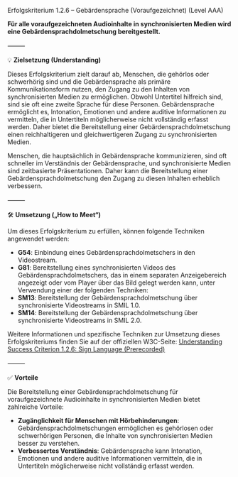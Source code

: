 Erfolgskriterium 1.2.6 – Gebärdensprache (Voraufgezeichnet) (Level AAA)

**Für alle voraufgezeichneten Audioinhalte in synchronisierten Medien wird eine Gebärdensprachdolmetschung bereitgestellt.**

⸻

💡 **Zielsetzung (Understanding)**

Dieses Erfolgskriterium zielt darauf ab, Menschen, die gehörlos oder schwerhörig sind und die Gebärdensprache als primäre Kommunikationsform nutzen, den Zugang zu den Inhalten von synchronisierten Medien zu ermöglichen. Obwohl Untertitel hilfreich sind, sind sie oft eine zweite Sprache für diese Personen. Gebärdensprache ermöglicht es, Intonation, Emotionen und andere auditive Informationen zu vermitteln, die in Untertiteln möglicherweise nicht vollständig erfasst werden. Daher bietet die Bereitstellung einer Gebärdensprachdolmetschung einen reichhaltigeren und gleichwertigeren Zugang zu synchronisierten Medien.  

Menschen, die hauptsächlich in Gebärdensprache kommunizieren, sind oft schneller im Verständnis der Gebärdensprache, und synchronisierte Medien sind zeitbasierte Präsentationen. Daher kann die Bereitstellung einer Gebärdensprachdolmetschung den Zugang zu diesen Inhalten erheblich verbessern.  

⸻

🛠️ **Umsetzung („How to Meet“)**

Um dieses Erfolgskriterium zu erfüllen, können folgende Techniken angewendet werden:
- **G54**: Einbindung eines Gebärdensprachdolmetschers in den Videostream.
- **G81**: Bereitstellung eines synchronisierten Videos des Gebärdensprachdolmetschers, das in einem separaten Anzeigebereich angezeigt oder vom Player über das Bild gelegt werden kann, unter Verwendung einer der folgenden Techniken:
- **SM13**: Bereitstellung der Gebärdensprachdolmetschung über synchronisierte Videostreams in SMIL 1.0. 
- **SM14**: Bereitstellung der Gebärdensprachdolmetschung über synchronisierte Videostreams in SMIL 2.0. 

Weitere Informationen und spezifische Techniken zur Umsetzung dieses Erfolgskriteriums finden Sie auf der offiziellen W3C-Seite: [Understanding Success Criterion 1.2.6: Sign Language (Prerecorded)](https://www.w3.org/WAI/WCAG22/Understanding/sign-language-prerecorded)

⸻

✅ **Vorteile**

Die Bereitstellung einer Gebärdensprachdolmetschung für voraufgezeichnete Audioinhalte in synchronisierten Medien bietet zahlreiche Vorteile:
- **Zugänglichkeit für Menschen mit Hörbehinderungen**: Gebärdensprachdolmetschungen ermöglichen es gehörlosen oder schwerhörigen Personen, die Inhalte von synchronisierten Medien besser zu verstehen.
- **Verbessertes Verständnis**: Gebärdensprache kann Intonation, Emotionen und andere auditive Informationen vermitteln, die in Untertiteln möglicherweise nicht vollständig erfasst werden. 
